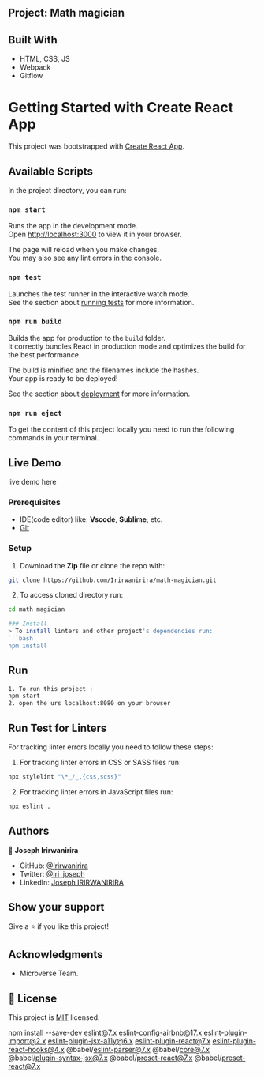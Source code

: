 ## Project: Math magician

## Built With

- HTML, CSS, JS
- Webpack
- Gitflow

# Getting Started with Create React App

This project was bootstrapped with [Create React App](https://github.com/facebook/create-react-app).

## Available Scripts

In the project directory, you can run:

### `npm start`

Runs the app in the development mode.\
Open [http://localhost:3000](http://localhost:3000) to view it in your browser.

The page will reload when you make changes.\
You may also see any lint errors in the console.

### `npm test`

Launches the test runner in the interactive watch mode.\
See the section about [running tests](https://facebook.github.io/create-react-app/docs/running-tests) for more information.

### `npm run build`

Builds the app for production to the `build` folder.\
It correctly bundles React in production mode and optimizes the build for the best performance.

The build is minified and the filenames include the hashes.\
Your app is ready to be deployed!

See the section about [deployment](https://facebook.github.io/create-react-app/docs/deployment) for more information.

### `npm run eject`

To get the content of this project locally you need to run the following commands in your terminal.

## Live Demo

live demo here

### Prerequisites
- IDE(code editor) like: **Vscode**, **Sublime**, etc. 
- [Git](https://www.linode.com/docs/guides/how-to-install-git-on-linux-mac-and-windows/)

### Setup
1. Download the **Zip** file or clone the repo with:
```bash
git clone https://github.com/Irirwanirira/math-magician.git
```
2. To access cloned directory run:
```bash
cd math magician

### Install
> To install linters and other project's dependencies run:
```bash
npm install
```
## Run
```bash
1. To run this project :
npm start
2. open the urs localhost:8080 on your browser

```

## Run Test for Linters

For tracking linter errors locally you need to follow these steps:


1. For tracking linter errors in CSS or SASS files run:

```bash
npx stylelint "\*_/_.{css,scss}"
```

2. For tracking linter errors in JavaScript files run:

```bash
npx eslint .
```

## Authors

👤 **Joseph Irirwanirira**

- GitHub: [@Irirwanirira](https://github.com/Irirwanirira)
- Twitter: [@Iri_joseph](https://twitter.com/Irirwanirira)
- LinkedIn: [Joseph IRIRWANIRIRA](https://linkedin.com/in/joseph-irirwanirira-74666623a/)




## Show your support

Give a ⭐ if you like this project!

## Acknowledgments

- Microverse Team.

## 📝 License

This project is [MIT](./MIT.md) licensed.


npm install --save-dev eslint@7.x eslint-config-airbnb@17.x eslint-plugin-import@2.x eslint-plugin-jsx-a11y@6.x eslint-plugin-react@7.x eslint-plugin-react-hooks@4.x @babel/eslint-parser@7.x @babel/core@7.x  @babel/plugin-syntax-jsx@7.x  @babel/preset-react@7.x @babel/preset-react@7.x